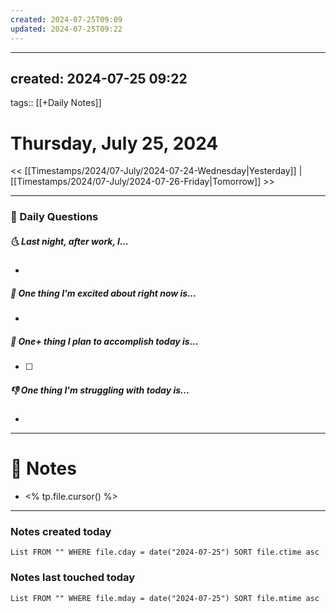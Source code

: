 ```yaml
---
created: 2024-07-25T09:09
updated: 2024-07-25T09:22
---
```

---
created: 2024-07-25 09:22
---
tags:: [[+Daily Notes]]

# Thursday, July 25, 2024

<< [[Timestamps/2024/07-July/2024-07-24-Wednesday|Yesterday]] | [[Timestamps/2024/07-July/2024-07-26-Friday|Tomorrow]] >>

---
### 📅 Daily Questions
##### 🌜 Last night, after work, I...
- 

##### 🙌 One thing I'm excited about right now is...
- 

##### 🚀 One+ thing I plan to accomplish today is...
- [ ] 

##### 👎 One thing I'm struggling with today is...
- 

---
# 📝 Notes
- <% tp.file.cursor() %>

---
### Notes created today
```dataview
List FROM "" WHERE file.cday = date("2024-07-25") SORT file.ctime asc
```

### Notes last touched today
```dataview
List FROM "" WHERE file.mday = date("2024-07-25") SORT file.mtime asc